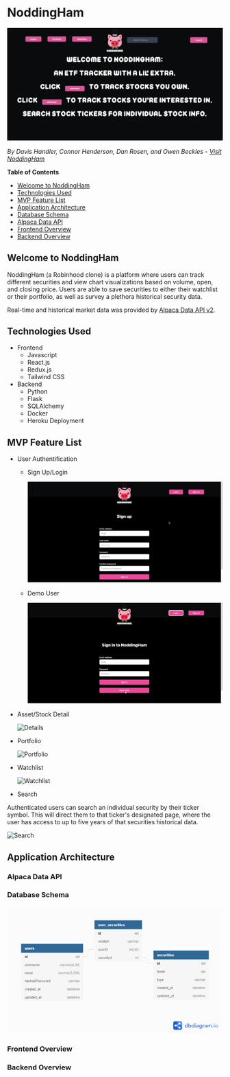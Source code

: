 # NoddingHam
![NoddingHam](/images/NHLink.png)

*By Davis Handler, Connor Henderson, Dan Rosen, and Owen Beckles - [Visit NoddingHam](https://nodding-ham.herokuapp.com/)*

**Table of Contents**
* [Welcome to NoddingHam](#welcome-to-noddingham)
* [Technologies Used](#technologies-used)
* [MVP Feature List](#mvp-feature-list)
* [Application Architecture](#application-architecture)
* [Database Schema](#database-schema)
* [Alpaca Data API](#alpaca-api)
* [Frontend Overview](#frontend-overview)
* [Backend Overview](#backend-overview)

## Welcome to NoddingHam
NoddingHam (a Robinhood clone) is a platform where users can track different securities and view chart visualizations based on volume, open, and closing price. Users are able to save securities to either their watchlist or their portfolio, as well as survey a plethora historical security data.

Real-time and historical market data was provided by [Alpaca Data API v2](https://alpaca.markets/data).

## Technologies Used
* Frontend
    * Javascript
    * React.js
    * Redux.js
    * Tailwind CSS
* Backend
    * Python
    * Flask
    * SQLAlchemy
    * Docker
    * Heroku Deployment

## MVP Feature List
* User Authentification
    * Sign Up/Login

        ![Authentification](/images/NHLoginSignUp.gif)
    * Demo User

        ![DemoUser](/images/NHDemoUser.gif)
* Asset/Stock Detail

    ![Details](/images/NHDetails.gif)
* Portfolio

    ![Portfolio](/images/NHPortfolio.gif)
* Watchlist

    ![Watchlist](/images/NHWatchlist.gif)
* Search

Authenticated users can search an individual security by their ticker symbol. This will direct them to that ticker's designated page, where the user has access to up to five years of that securities historical data.

![Search](/images/NHSearch.gif)

## Application Architecture

### Alpaca Data API

### Database Schema
![Database Schema](/images/NoddingHamDB.png)

### Frontend Overview
### Backend Overview
